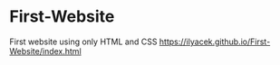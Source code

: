 # First-Website
First website using only HTML and CSS 
https://ilyacek.github.io/First-Website/index.html
